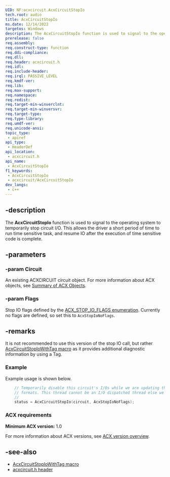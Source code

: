 ```yaml
---
UID: NF:acxcircuit.AcxCircuitStopIo
tech.root: audio
title: AcxCircuitStopIo
ms.date: 12/14/2022
targetos: Windows
description: The AcxCircuitStopIo function is used to signal to the operating system to temporarily stop circuit I/O.
prerelease: false
req.assembly: 
req.construct-type: function
req.ddi-compliance: 
req.dll: 
req.header: acxcircuit.h
req.idl: 
req.include-header: 
req.irql: PASSIVE_LEVEL
req.kmdf-ver: 
req.lib: 
req.max-support: 
req.namespace: 
req.redist: 
req.target-min-winverclnt: 
req.target-min-winversvr: 
req.target-type: 
req.type-library: 
req.umdf-ver: 
req.unicode-ansi: 
topic_type:
 - apiref
api_type:
 - HeaderDef
api_location:
 - acxcircuit.h
api_name:
 - AcxCircuitStopIo
f1_keywords:
 - AcxCircuitStopIo
 - acxcircuit/AcxCircuitStopIo
dev_langs:
 - c++
---
```


## -description

The **AcxCircuitStopIo** function is used to signal to the operating system to temporarily stop circuit I/O. This allows the driver a short period of time to run time sensitive task, and resume IO after the execution of time sensitive code is complete.

## -parameters

### -param Circuit

An existing ACXCIRCUIT circuit object.  For more information about ACX objects, see [Summary of ACX Objects](/windows-hardware/drivers/audio/acx-summary-of-objects).

### -param Flags

Stop IO flags defined by the [ACX_STOP_IO_FLAGS enumeration](ne-acxcircuit-acx_stop_io_flags.md).
Currently no flags are defined, so set this to `AcxStopIoNoFlags`.

## -remarks

It is not recommended to use this version of the stop IO call, but rather [AcxCircuitStopIoWithTag macro](nf-acxcircuit-acxcircuitstopiowithtag.md) as it provides additional diagnostic information by using a Tag.

### Example

Example usage is shown below.

```cpp
    // Temporarily disable this circuit's I/Os while we are updating the 
    // formats. This thread cannot be an I/O dispatched thread else we deadlock.
    //
    status = AcxCircuitStopIo(circuit, AcxStopIoNoFlags);
```

### ACX requirements

**Minimum ACX version:** 1.0

For more information about ACX versions, see [ACX version overview](/windows-hardware/drivers/audio/acx-version-overview).

## -see-also

- [AcxCircuitStopIoWithTag macro](nf-acxcircuit-acxcircuitstopiowithtag.md)
- [acxcircuit.h header](index.md)
